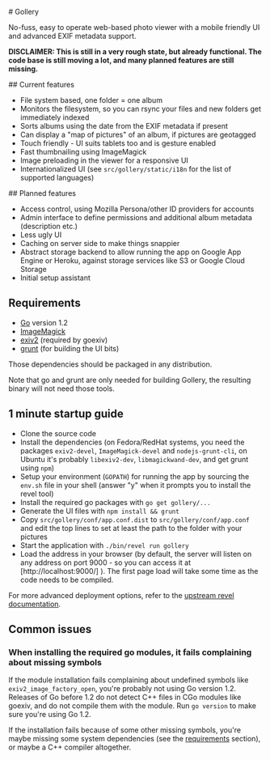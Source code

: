 # Gollery

No-fuss, easy to operate web-based photo viewer with a mobile friendly UI and
advanced EXIF metadata support.

**DISCLAIMER: This is still in a very rough state, but already functional. The
code base is still moving a lot, and many planned features are still missing.**

## Current features

* File system based, one folder = one album
* Monitors the filesystem, so you can rsync your files and new folders get
  immediately indexed
* Sorts albums using the date from the EXIF metadata if present
* Can display a "map of pictures" of an album, if pictures are geotagged
* Touch friendly - UI suits tablets too and is gesture enabled
* Fast thumbnailing using ImageMagick
* Image preloading in the viewer for a responsive UI
* Internationalized UI (see `src/gollery/static/i18n` for the list of supported
  languages)

## Planned features

* Access control, using Mozilla Persona/other ID providers for accounts
* Admin interface to define permissions and additional album metadata
  (description etc.)
* Less ugly UI
* Caching on server side to make things snappier
* Abstract storage backend to allow running the app on Google App Engine or
  Heroku, against storage services like S3 or Google Cloud Storage
* Initial setup assistant

## Requirements

* [Go](http://golang.org/) version 1.2
* [ImageMagick](http://imagemagick.org/)
* [exiv2](http://exiv2.org/) (required by goexiv)
* [grunt](http://gruntjs.com) (for building the UI bits)

Those dependencies should be packaged in any distribution.

Note that go and grunt are only needed for building Gollery, the resulting
binary will not need those tools.

## 1 minute startup guide

* Clone the source code
* Install the dependencies (on Fedora/RedHat systems, you need the packages
  `exiv2-devel`, `ImageMagick-devel` and `nodejs-grunt-cli`, on Ubuntu it's
  probably `libexiv2-dev`, `libmagickwand-dev`, and get grunt using `npm`)
* Setup your environment (`GOPATH`) for running the app by sourcing the `env.sh`
  file in your shell (answer "y" when it prompts you to install the revel tool)
* Install the required go packages with `go get gollery/...`
* Generate the UI files with `npm install && grunt`
* Copy `src/gollery/conf/app.conf.dist` to `src/gollery/conf/app.conf` and edit
  the top lines to set at least the path to the folder with your pictures
* Start the application with `./bin/revel run gollery`
* Load the address in your browser (by default, the server will listen on any
  address on port 9000 - so you can access it at [http://localhost:9000/] ).
  The first page load will take some time as the code needs to be compiled.

For more advanced deployment options, refer to the [upstream revel
documentation](http://robfig.github.io/revel/manual/deployment.html).

## Common issues

### When installing the required go modules, it fails complaining about missing symbols

If the module installation fails complaining about undefined symbols like
`exiv2_image_factory_open`, you're probably not using Go version 1.2. Releases
of Go before 1.2 do not detect C++ files in CGo modules like goexiv, and do
not compile them with the module. Run `go version` to make sure you're using
Go 1.2.

If the installation fails because of some other missing symbols, you're maybe
missing some system dependencies (see the [requirements](#requirements)
section), or maybe a C++ compiler altogether.
